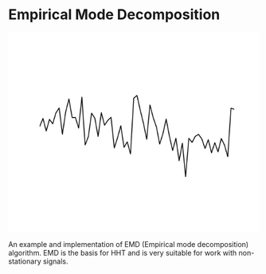 # Empirical Mode Decomposition

<img src="https://github.com/nebojsa55/Empirical-Mode-Decomposition/blob/master/doc/emd_gif.gif" width="600" height="400"/>

An example and implementation of EMD (Empirical mode decomposition) algorithm. EMD is the basis for HHT and is very suitable for work with non-stationary signals.

